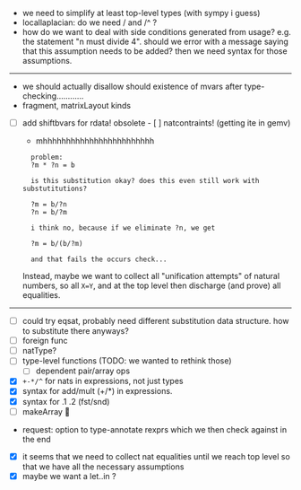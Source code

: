 - we need to simplify at least top-level types (with sympy i guess)
- locallaplacian: do we need / and /^ ?
- how do we want to deal with side conditions generated from usage? e.g. the statement "n must divide 4". should we error with a message saying that this assumption needs to be added? then we need syntax for those assumptions.

---

- we should actually disallow should existence of mvars after type-checking............
- fragment, matrixLayout kinds
- [ ] add shiftbvars for rdata!
      obsolete - [ ] natcontraints! (getting ite in gemv)
  - mhhhhhhhhhhhhhhhhhhhhhhhh

  ```
    problem:
    ?m * ?n = b

    is this substitution okay? does this even still work with substutitutions?

    ?m = b/?n
    ?n = b/?m

    i think no, because if we eliminate ?n, we get

    ?m = b/(b/?m)

    and that fails the occurs check...
  ```

  Instead, maybe we want to collect all "unification attempts" of natural numbers, so all `X=Y`, and at the top level then discharge (and prove) all equalities.

---

- [ ] could try eqsat, probably need different substitution data structure. how to substitute there anyways?
- [ ] foreign func
- [ ] natType?
- [ ] type-level functions (TODO: we wanted to rethink those)
  - [ ] dependent pair/array ops
- [x] `+-*/^` for nats in expressions, not just types
- [x] syntax for add/mult (+/\*) in expressions.
- [x] syntax for .1 .2 (fst/snd)
- [ ] makeArray 🤯
- request: option to type-annotate rexprs which we then check against in the end
- [x] it seems that we need to collect nat equalities until we reach top level so that we have all the necessary assumptions
- [x] maybe we want a let..in ?

